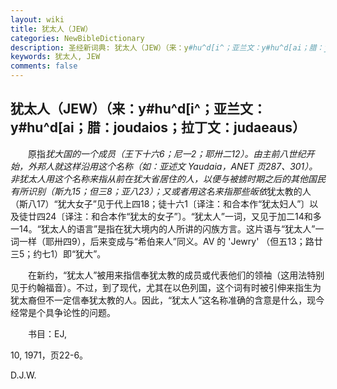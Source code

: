 ```yaml
---
layout: wiki
title: 犹太人（JEW）
categories: NewBibleDictionary
description: 圣经新词典: 犹太人（JEW）（来：y#hu^d[i^；亚兰文：y#hu^d[ai；腊：joudaios；拉丁文：judaeaus）
keywords: 犹太人, JEW
comments: false
---
```


## 犹太人（JEW）（来：y#hu^d[i^；亚兰文：y#hu^d[ai；腊：joudaios；拉丁文：judaeaus）

　　原指*犹大国的一个成员（王下十六6；尼一2；耶卅二12）。由主前八世纪开始，外邦人就这样沿用这个名称（如：亚述文 Yaudaia，ANET 页287、301）。非犹太人用这个名称来指从前在犹大省居住的人，以便与被掳时期之后的其他国民有所识别（斯九15；但三8；亚八23）；又或者用这名来指那些皈依*犹太教的人（斯八17）“犹大女子”见于代上四18；徒十六1〔译注：和合本作“犹太妇人”〕以及徒廿四24〔译注：和合本作“犹太的女子”〕。“犹太人”一词，又见于加二14和多一14。“犹太人的语言”是指在犹大境内的人所讲的闪族方言。这片语与“犹太人”一词一样（耶卅四9），后来变成与“希伯来人”同义。AV 的 'Jewry' （但五13；路廿三5；约七1）即“犹大”。

　　在新约，“犹太人”被用来指信奉犹太教的成员或代表他们的领袖（这用法特别见于约翰福音）。不过，到了现代，尤其在以色列国，这个词有时被引伸来指生为犹太裔但不一定信奉犹太教的人。因此，“犹太人”这名称准确的含意是什么，现今经常是个具争论性的问题。

　　书目：EJ,

10, 1971，页22-6。

D.J.W.








